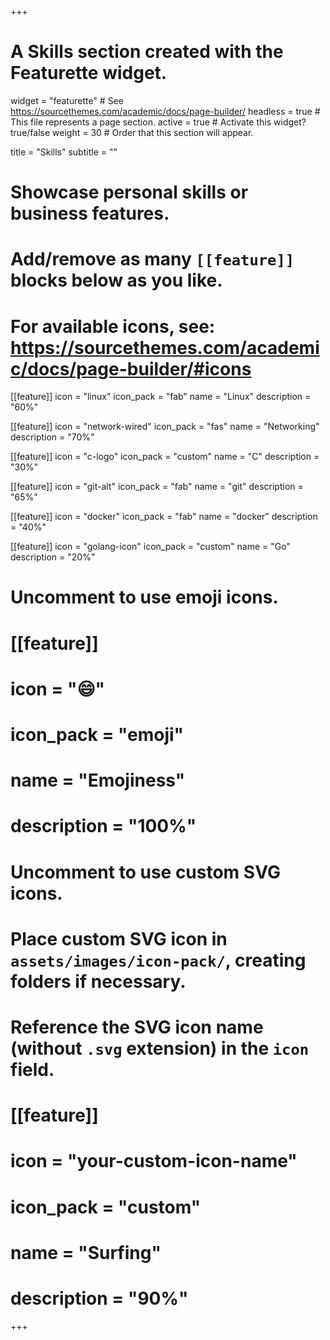 +++
# A Skills section created with the Featurette widget.
widget = "featurette"  # See https://sourcethemes.com/academic/docs/page-builder/
headless = true  # This file represents a page section.
active = true  # Activate this widget? true/false
weight = 30  # Order that this section will appear.

title = "Skills"
subtitle = ""

# Showcase personal skills or business features.
#
# Add/remove as many `[[feature]]` blocks below as you like.
#
# For available icons, see: https://sourcethemes.com/academic/docs/page-builder/#icons

[[feature]]
  icon = "linux"
  icon_pack = "fab"
  name = "Linux"
  description = "60%"

[[feature]]
  icon = "network-wired"
  icon_pack = "fas"
  name = "Networking"
  description = "70%"

[[feature]]
  icon = "c-logo"
  icon_pack = "custom"
  name = "C"
  description = "30%"

[[feature]]
  icon = "git-alt"
  icon_pack = "fab"
  name = "git"
  description = "65%"

[[feature]]
  icon = "docker"
  icon_pack = "fab"
  name = "docker"
  description = "40%"

[[feature]]
  icon = "golang-icon"
  icon_pack = "custom"
  name = "Go"
  description = "20%"

# Uncomment to use emoji icons.
# [[feature]]
#  icon = ":smile:"
#  icon_pack = "emoji"
#  name = "Emojiness"
#  description = "100%"

# Uncomment to use custom SVG icons.
# Place custom SVG icon in `assets/images/icon-pack/`, creating folders if necessary.
# Reference the SVG icon name (without `.svg` extension) in the `icon` field.
# [[feature]]
#  icon = "your-custom-icon-name"
#  icon_pack = "custom"
#  name = "Surfing"
#  description = "90%"

+++
